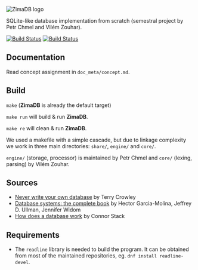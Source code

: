 ![ZimaDB logo](https://raw.githubusercontent.com/zouharvi/ZimaDB/master/doc_meta/logo/zimadb.png)

SQLite-like database implementation from scratch (semestral project by Petr Chmel and Vilém Zouhar).

[![Build Status](https://travis-ci.org/zouharvi/ZimaDB.svg?branch=master)](https://travis-ci.org/zouharvi/ZimaDB)
[![Build Status](https://travis-ci.org/zouharvi/ZimaDB.svg?branch=develop)](https://travis-ci.org/zouharvi/ZimaDB)


## Documentation
Read concept assignment in `doc_meta/concept.md`.

## Build
`make` (**ZimaDB** is already the default target)

`make run` will build & run **ZimaDB**.

`make re` will clean & run **ZimaDB**.

We used a makefile with a simple cascade, but due to linkage complexity we work in three main directories: `share/`, `engine/` and `core/`.

`engine/` (storage, processor) is maintained by Petr Chmel and `core/` (lexing, parsing) by Vilém Zouhar. 

## Sources
- [Never write your own database](https://medium.com/@terrycrowley/never-write-your-own-database-736f704c780) by Terry Crowley
- [Database systems: the complete book](https://vufind.techlib.cz/Record/000144487#description) by Hector Garcia-Molina, Jeffrey D. Ullman, Jennifer Widom
- [How does a database work](https://cstack.github.io/db_tutorial/) by Connor Stack

## Requirements
- The `readline` library is needed to build the program. It can be obtained from most of the maintained repositories, eg. `dnf install readline-devel`.
